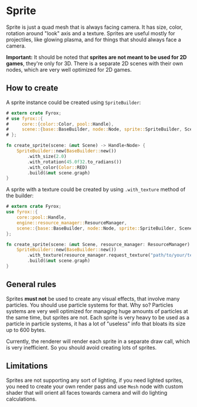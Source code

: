 # Sprite

Sprite is just a quad mesh that is always facing camera. It has size, color, rotation around "look" axis and a texture.
Sprites are useful mostly for projectiles, like glowing plasma, and for things that should always face a camera.

**Important:** It should be noted that **sprites are not meant to be used for 2D games**, they're only for 3D. 
There is a separate 2D scenes with their own nodes, which are very well optimized for 2D games.

## How to create

A sprite instance could be created using `SpriteBuilder`:

```rust
# extern crate Fyrox;
# use fyrox::{
#     core::{color::Color, pool::Handle},
#     scene::{base::BaseBuilder, node::Node, sprite::SpriteBuilder, Scene},
# };

fn create_sprite(scene: &mut Scene) -> Handle<Node> {
    SpriteBuilder::new(BaseBuilder::new())
        .with_size(2.0)
        .with_rotation(45.0f32.to_radians())
        .with_color(Color::RED)
        .build(&mut scene.graph)
}
```

A sprite with a texture could be created by using `.with_texture` method of the builder:

```rust
# extern crate Fyrox;
use fyrox::{
    core::pool::Handle,
    engine::resource_manager::ResourceManager,
    scene::{base::BaseBuilder, node::Node, sprite::SpriteBuilder, Scene},
};

fn create_sprite(scene: &mut Scene, resource_manager: ResourceManager) -> Handle<Node> {
    SpriteBuilder::new(BaseBuilder::new())
        .with_texture(resource_manager.request_texture("path/to/your/texture.png"))
        .build(&mut scene.graph)
}
```

## General rules

Sprites **must not** be used to create any visual effects, that involve many particles. You should use particle
systems for that. Why so? Particles systems are very well optimized for managing huge amounts of particles at the
same time, but sprites are not. Each sprite is very heavy to be used as a particle in particle systems, it has
a lot of "useless" info that bloats its size up to 600 bytes. 

Currently, the renderer will render each sprite in a separate draw call, which is very inefficient. So you should 
avoid creating lots of sprites.

## Limitations

Sprites are not supporting any sort of lighting, if you need lighted sprites, you need to create your own render
pass and use `Mesh` node with custom shader that will orient all faces towards camera and will do lighting 
calculations. 